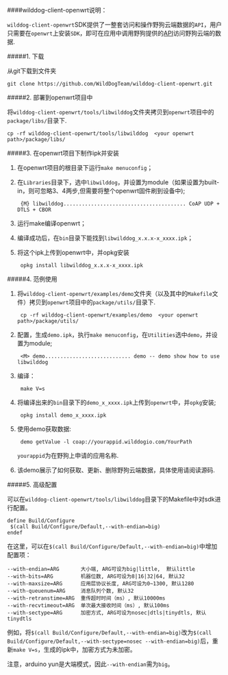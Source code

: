 
####wilddog-client-openwrt说明：

`wilddog-client-openwrt`SDK提供了一整套访问和操作野狗云端数据的`API`，用户只需要在`openwrt`上安装`SDK`，即可在应用中调用野狗提供的[API](https://z.wilddog.com/device/quickstart)访问野狗云端的数据.

#####1. 下载

从git下载到文件夹

	git clone https://github.com/WildDogTeam/wilddog-client-openwrt.git

#####2. 部署到openwrt项目中

将`wilddog-client-openwrt/tools/libwilddog`文件夹拷贝到`openwrt`项目中的`package/libs/`目录下.

	cp -rf wilddog-client-openwrt/tools/libwilddog  <your openwrt path>/package/libs/

#####3. 在openwrt项目下制作ipk并安装

1. 在openwrt项目的根目录下运行`make menuconfig`；

2. 在`Libraries`目录下，选中`libwilddog`，并设置为module（如果设置为built-in，则可忽略3、4两步,但需要将整个openwrt固件刷到设备中);

		{M} libwilddog........................................ CoAP UDP + DTLS + CBOR

3. 运行make编译openwrt；

4. 编译成功后，在`bin`目录下能找到`libwilddog_x.x.x-x_xxxx.ipk`；

5. 将这个ipk上传到openwrt中，并opkg安装

		opkg install libwilddog_x.x.x-x_xxxx.ipk


#####4. 范例使用


1. 将`wilddog-client-openwrt/examples/demo`文件夹（以及其中的`Makefile`文件）拷贝到`openwrt`项目中的`package/utils/`目录下.

	 	cp -rf wilddog-client-openwrt/examples/demo  <your openwrt path>/package/utils/

2. 配置，生成`demo.ipk`，执行`make menuconfig`，在`Utilities`选中`demo`，并设置为module;
	
		<M> demo............................ demo -- demo show how to use libwilddog 

3. 编译：

		make V=s

4. 将编译出来的`bin`目录下的`demo_x_xxxx.ipk`上传到`openwrt`中，并`opkg`安装;

		opkg install demo_x_xxxx.ipk

5. 使用demo获取数据:

		demo getValue -l coap://yourappid.wilddogio.com/YourPath 

	`yourappid`为在野狗上申请的应用名称.

6. 该demo展示了如何获取、更新、删除野狗云端数据，具体使用请阅读源码.
	 		
#####5. 高级配置

可以在`wilddog-client-openwrt/tools/libwilddog`目录下的Makefile中对sdk进行配置。

	define Build/Configure
 	 $(call Build/Configure/Default,--with-endian=big)
	endef

在这里，可以在`$(call Build/Configure/Default,--with-endian=big)`中增加配置项：

	--with-endian=ARG       大小端, ARG可设为big|little,  默认little
	--with-bits=ARG         机器位数, ARG可设为8|16|32|64, 默认32
	--with-maxsize=ARG      应用层协议长度, ARG可设为0~1300, 默认1280
	--with-queuenum=ARG     消息队列个数, 默认32
	--with-retranstime=ARG  重传超时时间（ms）, 默认10000ms
	--with-recvtimeout=ARG  单次最大接收时间（ms）, 默认100ms
	--with-sectype=ARG      加密方式, ARG可设为nosec|dtls|tinydtls, 默认tinydtls

例如，将`$(call Build/Configure/Default,--with-endian=big)`改为`$(call Build/Configure/Default,--with-sectype=nosec --with-endian=big)`后，重新`make V=s`，生成的ipk中，加密方式为未加密。

注意，arduino yun是大端模式，因此`--with-endian`需为`big`。
 